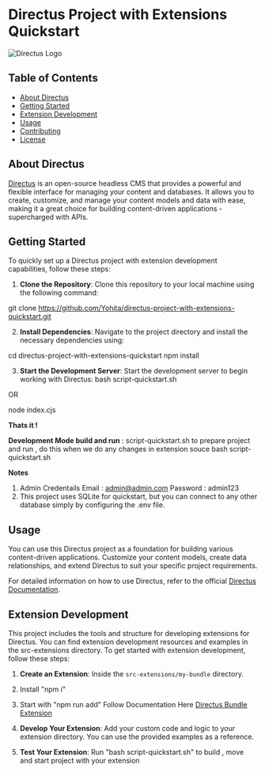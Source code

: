 # Directus Project with Extensions Quickstart

![Directus Logo](https://directus.io/_nuxt/logo-dark.8a22a14a.svg) 

## Table of Contents

- [About Directus](#about-directus)
- [Getting Started](#getting-started)
- [Extension Development](#extension-development)
- [Usage](#usage)
- [Contributing](#contributing)
- [License](#license)

## About Directus

[Directus](https://directus.io/) is an open-source headless CMS that provides a powerful and flexible interface for managing your content and databases. It allows you to create, customize, and manage your content models and data with ease, making it a great choice for building content-driven applications - supercharged with APIs.


## Getting Started

To quickly set up a Directus project with extension development capabilities, follow these steps:

1. **Clone the Repository**: Clone this repository to your local machine using the following command:
   
git clone https://github.com/Yohita/directus-project-with-extensions-quickstart.git

2. **Install Dependencies**: Navigate to the project directory and install the necessary dependencies using:

cd directus-project-with-extensions-quickstart
npm install

3. **Start the Development Server**: Start the development server to begin working with Directus:
bash script-quickstart.sh

OR

node index.cjs

**Thats it !**

**Development Mode build and run** : script-quickstart.sh to prepare project and run , do this when we do any changes in extension souce
bash script-quickstart.sh

**Notes**
1. Admin Credentails
   Email : admin@admin.com
   Password : admin123
2. This project uses SQLite for quickstart, but you can connect to any other database simply by configuring the .env file.



## Usage

You can use this Directus project as a foundation for building various content-driven applications. Customize your content models, create data relationships, and extend Directus to suit your specific project requirements.

For detailed information on how to use Directus, refer to the official [Directus Documentation](https://docs.directus.io/).

## Extension Development

This project includes the tools and structure for developing extensions for Directus. You can find extension development resources and examples in the src-extensions directory. To get started with extension development, follow these steps:

1. **Create an Extension**: Inside the `src-extensions/my-bundle` directory.
  1. Install "npm i" 
  2. Start with "npm run add"
    Follow Documentation Here [Directus Bundle Extension](https://docs.directus.io/extensions/bundles.html)

4. **Develop Your Extension**: Add your custom code and logic to your extension directory. You can use the provided examples as a reference.

5. **Test Your Extension**: 
   Run "bash script-quickstart.sh" to build , move and start project with your extension
